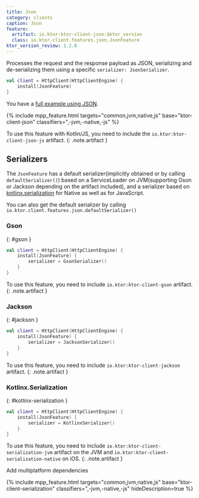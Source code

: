 ```yaml
---
title: Json
category: clients
caption: Json
feature:
  artifact: io.ktor:ktor-client-json:$ktor_version
  class: io.ktor.client.features.json.JsonFeature
ktor_version_review: 1.2.0
---
```


Processes the request and the response payload as JSON, serializing
and de-serializing them using a specific `serializer: JsonSerializer`.

```kotlin
val client = HttpClient(HttpClientEngine) {
    install(JsonFeature)
}
```

You have a [full example using JSON](/clients/http-client/examples.html#example-json).

{% include
    mpp_feature.html
    targets="common,jvm,native,js"
    base="ktor-client-json"
    classifiers=",-jvm,-native,-js"
%}

To use this feature with Kotlin/JS, you need to include the `io.ktor:ktor-client-json-js` artifact.
{: .note.artifact }

## Serializers

The `JsonFeature` has a default serializer(implicitly obtained or by calling `defaultSerializer()`)
based on a ServiceLoader on JVM(supporting Gson or Jackson depending on the artifact included),
and a serializer based on [kotlinx.serialization](/kotlinx/serialization.html) for Native as well as for JavaScript.

You can also get the default serializer by calling `io.ktor.client.features.json.defaultSerializer()`

### Gson

{: #gson }

```kotlin
val client = HttpClient(HttpClientEngine) {
    install(JsonFeature) {
        serializer = GsonSerializer()
    }
}
```

To use this feature, you need to include `io.ktor:ktor-client-gson` artifact.
{: .note.artifact }

### Jackson

{: #jackson }

```kotlin
val client = HttpClient(HttpClientEngine) {
    install(JsonFeature) {
        serializer = JacksonSerializer()
    }
}
```

To use this feature, you need to include `io.ktor:ktor-client-jackson` artifact.
{: .note.artifact }

### Kotlinx.Serialization

{: #kotlinx-serialization }

```kotlin
val client = HttpClient(HttpClientEngine) {
    install(JsonFeature) {
        serializer = KotlinxSerializer()
    }
}
```

To use this feature, you need to include `io.ktor:ktor-client-serialization-jvm` artifact on the JVM and `io.ktor:ktor-client-serialization-native` on iOS.
{: .note.artifact }

Add multiplatform dependencies

{% include
    mpp_feature.html
    targets="common,jvm,native,js"
    base="ktor-client-serialization"
    classifiers=",-jvm,-native,-js"
    hideDescription=true
%}
